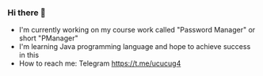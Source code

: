### Hi there 👋

- I'm currently working on my course work called "Password Manager" or short "PManager"
- I'm learning Java programming language and hope to achieve success in this
- How to reach me: Telegram https://t.me/ucucug4
